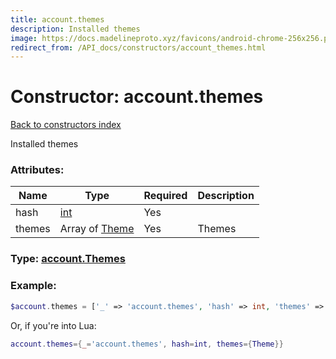 ```yaml
---
title: account.themes
description: Installed themes
image: https://docs.madelineproto.xyz/favicons/android-chrome-256x256.png
redirect_from: /API_docs/constructors/account_themes.html
---
```

# Constructor: account.themes  
[Back to constructors index](index.md)



Installed themes

### Attributes:

| Name     |    Type       | Required | Description |
|----------|---------------|----------|-------------|
|hash|[int](../types/int.md) | Yes|
|themes|Array of [Theme](../types/Theme.md) | Yes|Themes|



### Type: [account.Themes](../types/account.Themes.md)


### Example:

```php
$account.themes = ['_' => 'account.themes', 'hash' => int, 'themes' => [Theme, Theme]];
```  


Or, if you're into Lua:

```lua
account.themes={_='account.themes', hash=int, themes={Theme}}

```


